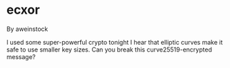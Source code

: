 # ecxor
By aweinstock

I used some super-powerful crypto tonight
I hear that elliptic curves make it safe to use smaller key sizes. Can you break this curve25519-encrypted message?

